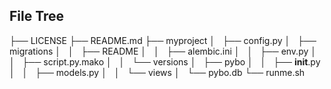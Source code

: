 ## File Tree
├── LICENSE
├── README.md
├── myproject
│   ├── config.py
│   ├── migrations
│   │   ├── README
│   │   ├── alembic.ini
│   │   ├── env.py
│   │   ├── script.py.mako
│   │   └── versions
│   ├── pybo
│   │   ├── __init__.py
│   │   ├── models.py
│   │   └── views
│   └── pybo.db
└── runme.sh
